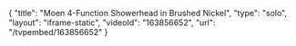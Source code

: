 {
    "title": "Moen 4-Function Showerhead in Brushed Nickel",
    "type": "solo",
    "layout": "iframe-static",
    "videoId": "163856652",
    "url": "\/tvpembed\/163856652"
}